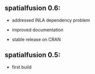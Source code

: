 ## spatialfusion 0.6:  

* addressed INLA dependency problem

* improved documentation

* stable release on CRAN

## spatialfusion 0.5:  

* first build
